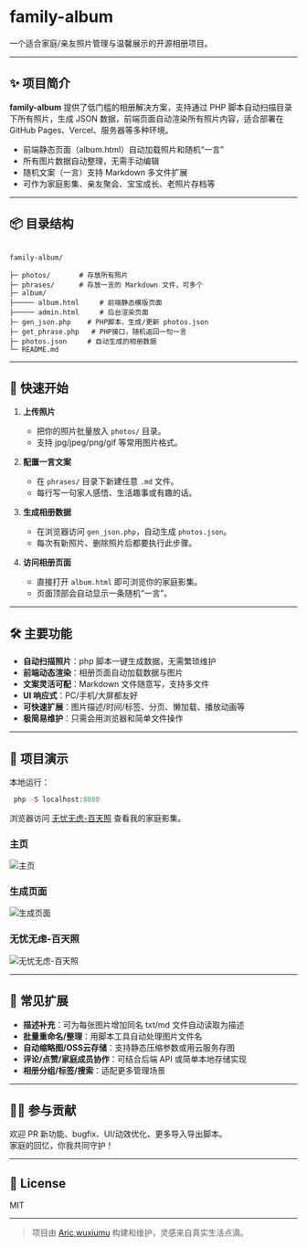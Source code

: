 # family-album

一个适合家庭/亲友照片管理与温馨展示的开源相册项目。

---

## ✨ 项目简介

**family-album** 提供了低门槛的相册解决方案，支持通过 PHP 脚本自动扫描目录下所有照片，生成 JSON 数据，前端页面自动渲染所有照片内容，适合部署在 GitHub Pages、Vercel、服务器等多种环境。

- 前端静态页面（album.html）自动加载照片和随机“一言”
- 所有图片数据自动整理，无需手动编辑
- 随机文案（一言）支持 Markdown 多文件扩展
- 可作为家庭影集、亲友聚会、宝宝成长、老照片存档等

---

## 📦 目录结构
```

family-album/

├─ photos/       # 存放所有照片
├─ phrases/      # 存放一言的 Markdown 文件，可多个
├─ album/
├───── album.html     # 前端静态模版页面
├───── admin.html     # 后台渲染页面 
├─ gen_json.php    # PHP脚本，生成/更新 photos.json
├─ get_phrase.php   # PHP接口，随机返回一句一言
├─ photos.json     # 自动生成的相册数据
└─ README.md

```
---

## 🚀 快速开始

1. **上传照片**
    - 把你的照片批量放入 `photos/` 目录。
    - 支持 jpg/jpeg/png/gif 等常用图片格式。

2. **配置一言文案**
    - 在 `phrases/` 目录下新建任意 `.md` 文件。
    - 每行写一句家人感悟、生活趣事或有趣的话。

3. **生成相册数据**
    - 在浏览器访问 `gen_json.php`，自动生成 `photos.json`。
    - 每次有新照片、删除照片后都要执行此步骤。

4. **访问相册页面**
    - 直接打开 `album.html` 即可浏览你的家庭影集。
    - 页面顶部会自动显示一条随机“一言”。

---

## 🛠 主要功能

- **自动扫描照片**：php 脚本一键生成数据，无需繁琐维护
- **前端动态渲染**：相册页面自动加载数据与图片
- **文案灵活可配**：Markdown 文件随意写，支持多文件
- **UI 响应式**：PC/手机/大屏都友好
- **可快速扩展**：图片描述/时间/标签、分页、懒加载、播放动画等
- **极简易维护**：只需会用浏览器和简单文件操作

---

## 🤩 项目演示
本地运行：
```php
 php -S localhost:8080
```

浏览器访问 [无忧无虑-百天照](https://wuxiumu.github.io/photo/20250420%E6%97%A0%E5%BF%A7%E6%97%A0%E8%99%91-%E7%99%BE%E5%A4%A9%E7%85%A7.html) 查看我的家庭影集。

### 主页
<img src="https://archive.biliimg.com/bfs/archive/965ee82fde4427a90fd3060a840b0e113b0748f8.png" alt="主页" referrerpolicy="no-referrer">

### 生成页面
<img src="https://archive.biliimg.com/bfs/archive/132c44226f107068420b6a94af68bb1e437b37d7.png" alt="生成页面" referrerpolicy="no-referrer">

 ### 无忧无虑-百天照
<img src="https://archive.biliimg.com/bfs/archive/269811a79bb730ba78e1a7b6121f0218838d87f5.png" alt="无忧无虑-百天照" referrerpolicy="no-referrer">
 

---

## 📝 常见扩展

- **描述补充**：可为每张图片增加同名 txt/md 文件自动读取为描述
- **批量重命名/整理**：用脚本工具自动处理图片文件名
- **自动缩略图/OSS云存储**：支持静态压缩参数或用云服务存图
- **评论/点赞/家庭成员协作**：可结合后端 API 或简单本地存储实现
- **相册分组/标签/搜索**：适配更多管理场景

---

## 👨‍💻 参与贡献

欢迎 PR 新功能、bugfix、UI/动效优化、更多导入导出脚本。  
家庭的回忆，你我共同守护！

---

## 📄 License

MIT

---

> 项目由 [Aric,wuxiumu](https://github.com/wuxiumu) 构建和维护，灵感来自真实生活点滴。

